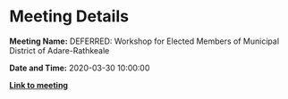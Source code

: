 # Meeting Details

**Meeting Name:** DEFERRED: Workshop for Elected Members of Municipal District of Adare-Rathkeale

**Date and Time:** 2020-03-30 10:00:00

**<a href="https://www.limerick.ie/council/whats-on/private-workshop-elected-members-municipal-district-adare-rathkeale-6" target="_blank">Link to meeting</a>**
